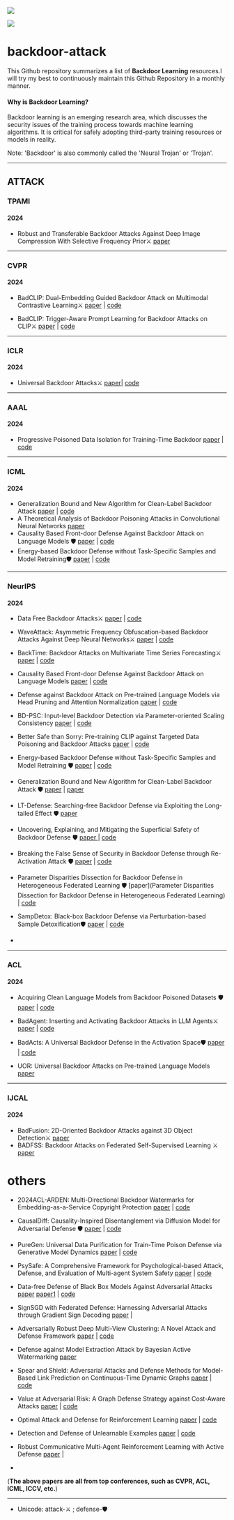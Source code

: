 
![](https://img.shields.io/badge/-ChatGPT-412991?style=flat-square&logo=openai&logoColor=FFFFFF)

![](https://simpleicons.org/?modal=icon&q=awesomelists)

# backdoor-attack



This Github repository summarizes a list of **Backdoor Learning** resources.I will try my best to continuously maintain this Github Repository in a monthly manner.

#### Why is Backdoor Learning?

Backdoor learning is an emerging research area, which discusses the security issues of the training process towards machine learning algorithms. It is critical for safely adopting third-party training resources or models in reality.

Note: 'Backdoor' is also commonly called the 'Neural Trojan' or 'Trojan'.

---

## ATTACK

### TPAMI

#### 2024

* Robust and Transferable Backdoor Attacks Against Deep Image Compression With Selective Frequency Prior⚔️      [paper](https://ieeexplore.ieee.org/document/10771646)



---

### CVPR 

#### 2024

* BadCLIP: Dual-Embedding Guided Backdoor Attack on Multimodal Contrastive Learning⚔️    [paper](https://openaccess.thecvf.com/content/CVPR2024/html/Liang_BadCLIP_Dual-Embedding_Guided_Backdoor_Attack_on_Multimodal_Contrastive_Learning_CVPR_2024_paper.html) |  [code](https://github.com/LiangSiyuan21/BadCLIP)

* BadCLIP: Trigger-Aware Prompt Learning for Backdoor Attacks on CLIP⚔️   [paper](https://openaccess.thecvf.com/content/CVPR2024/html/Bai_BadCLIP_Trigger-Aware_Prompt_Learning_for_Backdoor_Attacks_on_CLIP_CVPR_2024_paper.html)    |     [code](https://github.com/jiawangbai/BadCLIP)



----

### ICLR

#### 2024

*  Universal Backdoor Attacks⚔️  [paper](https://openreview.net/forum?id=3QkzYBSWqL)|  [code](https://github.com/Ben-Schneider-code/Universal-Backdoor-Attacks)

---



### AAAL

#### 2024

* Progressive Poisoned Data Isolation for Training-Time Backdoor     [paper](https://ojs.aaai.org/index.php/AAAI/article/view/29023)    |    [code](https://github.com/RorschachChen/PIPD.git)

---

### ICML 

#### 2024

* Generalization Bound and New Algorithm for Clean-Label Backdoor Attack     [paper](https://openreview.net/forum?id=ZdqiT0McON)    | [code](https://github.com/hong-xian/backdoor-attack.git)
* A Theoretical Analysis of Backdoor Poisoning Attacks in Convolutional Neural Networks     [paper](https://openreview.net/forum?id=SfcB4cVvPz) 
* Causality Based Front-door Defense Against Backdoor Attack on Language Models 🛡️        [paper](https://openreview.net/forum?id=dmHHVcHFdM) |     [code](https://github.com/lyr17/Frontdoor-Adjustment-Backdoor-Elimination)
* Energy-based Backdoor Defense without Task-Specific Samples and Model Retraining🛡️      [paper](https://openreview.net/pdf?id=TJ6tVNt6Y4)    |  [code](https://github.com/ifen1/EBBA)

----

### NeurIPS

#### 2024

* Data Free Backdoor Attacks⚔️       [paper](https://papers.nips.cc/paper_files/paper/2024/file/2a7e91c6e4b68325d9884a7469804837-Paper-Conference.pdf)    |   [code](https://github.com/AAAAAAsuka/DataFree_Backdoor_Attacks)

* WaveAttack: Asymmetric Frequency Obfuscation-based Backdoor Attacks Against Deep Neural Networks⚔️    [paper](https://papers.nips.cc/paper_files/paper/2024/hash/4ce18228ececb78bca04cbce069891b1-Abstract-Conference.html)    |    [code](https://github.com/BililiCode/WaveAttack)

* BackTime: Backdoor Attacks on Multivariate Time Series Forecasting⚔️    [paper](https://papers.nips.cc/paper_files/paper/2024/hash/ed3cd2520148b577039adfade82a5566-Abstract-Conference.html)  |    [code](https://github.com/xiaolin-cs/BackTime)

* Causality Based Front-door Defense Against Backdoor Attack on Language Models    [paper](https://openreview.net/forum?id=dmHHVcHFdM)    |    [code](https://github.com/lyr17/Frontdoor-Adjustment-Backdoor-Elimination)

* Defense against Backdoor Attack on Pre-trained Language Models via Head Pruning and Attention Normalization    [paper](https://openreview.net/forum?id=1SiEfsCecd)   |    [code](https://github.com/xingyizhao/PURE)

* BD-PSC: Input-level Backdoor Detection via Parameter-oriented Scaling Consistency    [paper](https://openreview.net/forum?id=YCzbfs2few)   |   [code](https://github.com/THUYimingLi/BackdoorBox)

* Better Safe than Sorry: Pre-training CLIP against Targeted Data Poisoning and Backdoor Attacks    [paper](https://openreview.net/forum?id=ycLHJuLYuD)   |     [code](https://github.com/BigML-CS-UCLA/SafeCLIP)

  

* Energy-based Backdoor Defense without Task-Specific Samples and Model Retraining 🛡️   [paper](https://openreview.net/forum?id=TJ6tVNt6Y4)   |  [code](https://github.com/ifen1/EBBA)

* Generalization Bound and New Algorithm for Clean-Label Backdoor Attack 🛡️   [paper](https://openreview.net/forum?id=ZdqiT0McON)   | [paper](https://github.com/hong-xian/backdoor-attack)

* LT-Defense: Searching-free Backdoor Defense via Exploiting the Long-tailed Effect 🛡️     [paper](https://papers.nips.cc/paper_files/paper/2024/file/064f6bcd7d3c72fb187bfca35ba2bfd4-Paper-Conference.pdf)    

* Uncovering, Explaining, and Mitigating the Superficial Safety of Backdoor Defense 🛡️ [paper ](https://papers.nips.cc/paper_files/paper/2024/hash/8e8399e5e7aed601c9f135f40be26564-Abstract-Conference.html)   |  [code](https://github.com/aisafety-hkust/stable_backdoor_purification)

* Breaking the False Sense of Security in Backdoor Defense through Re-Activation Attack 🛡️   [paper](https://papers.nips.cc/paper_files/paper/2024/hash/d06537b4b38ccf008a54559d2c56fa23-Abstract-Conference.html)    |  [code](https://github.com/JulieCarlon/Backdoor-Reactivation-Attack)


* Parameter Disparities Dissection for Backdoor Defense in Heterogeneous Federated Learning 🛡️  [paper](Parameter Disparities Dissection for Backdoor Defense in Heterogeneous Federated Learning)  |   [code](https://github.com/wenkehuang/FDCR)

* SampDetox: Black-box Backdoor Defense via Perturbation-based Sample Detoxification🛡️   [paper](https://papers.nips.cc/paper_files/paper/2024/hash/dbb5180957513805ebeea787b8c66ac9-Abstract-Conference.html)  |   [code](https://github.com/easywood0204/SampDetox)

* 


----

### ACL

#### 2024

*  Acquiring Clean Language Models from Backdoor Poisoned Datasets 🛡️  [paper](https://aclanthology.org/2024.acl-long.441.pdf)    |     [code](https://github.com/ZrW00/MuScleLoRA)

* BadAgent: Inserting and Activating Backdoor Attacks in LLM Agents⚔️     [paper](https://aclanthology.org/2024.acl-long.530.pdf)    |     [code](https://github.com/DPamK/BadAgent)

* BadActs: A Universal Backdoor Defense in the Activation Space🛡️     [paper](https://aclanthology.org/2024.findings-acl.317.pdf)    | [code](https://github.com/clearloveclearlove/BadActs)

* UOR: Universal Backdoor Attacks on Pre-trained Language Models     [paper](https://aclanthology.org/2024.findings-acl.468/)     

---

### IJCAL

#### 2024

* BadFusion: 2D-Oriented Backdoor Attacks against 3D Object Detection⚔️     [paper](https://www.ijcai.org/proceedings/2024/39)  
* BADFSS: Backdoor Attacks on Federated Self-Supervised Learning ⚔️    [paper](https://www.ijcai.org/proceedings/2024/61)

# others

* 2024ACL-ARDEN: Multi-Directional Backdoor Watermarks for Embedding-as-a-Service Copyright Protection [paper](https://aclanthology.org/2024.acl-long.725.pdf)   |    [code](https://github.com/anudeex/WARDEN/blob/main/preparation/word_count.py)

* CausalDiff: Causality-Inspired Disentanglement via Diffusion Model for Adversarial Defense 🛡️     [paper](https://papers.nips.cc/paper_files/paper/2024/hash/e1b619a9e241606a23eb21767f16cf81-Abstract-Conference.html)    |    [code](https://github.com/CAS-AISafetyBasicResearchGroup/CausalDiff)

* PureGen: Universal Data Purification for Train-Time Poison Defense via Generative Model Dynamics    [paper](https://papers.nips.cc/paper_files/paper/2024/hash/f4757db82a02eea015670ecca605d5cc-Abstract-Conference.html) |    [code](https://github.com/SunayBhat1/PureGen_PoisonDefense)

* PsySafe: A Comprehensive Framework for Psychological-based Attack, Defense, and Evaluation of Multi-agent System Safety    [paper](https://aclanthology.org/2024.acl-long.812/)   |    [code](https://github.com/AI4Good24/PsySafe)

* Data-free Defense of Black Box Models Against Adversarial Attacks     [paper](https://ieeexplore.ieee.org/document/10678045)     [paper1](https://arxiv.org/abs/2211.01579)  |     [code](https://github.com/vcl-iisc/data-free-black-box-defense)

* SignSGD with Federated Defense: Harnessing Adversarial Attacks through Gradient Sign Decoding     [paper](https://openreview.net/forum?id=zEqeNEuiJr)    | 

* Adversarially Robust Deep Multi-View Clustering: A Novel Attack and Defense Framework    [paper](https://openreview.net/forum?id=D9EfAkQCzh)    |    [code](https://github.com/libertyhhn/AR-DMVC)

* Defense against Model Extraction Attack by Bayesian Active Watermarking     [paper](https://openreview.net/pdf?id=EFtNP211X3)    

* Spear and Shield: Adversarial Attacks and Defense Methods for Model-Based Link Prediction on Continuous-Time Dynamic Graphs     [paper](https://doi.org/10.1609/aaai.v38i12.29239)     |     [code](https://github.com/wooner49/T-spear-shield)

* Value at Adversarial Risk: A Graph Defense Strategy against Cost-Aware Attacks     [paper](https://ojs.aaai.org/index.php/AAAI/article/view/29282)    |     [code]([(https://github.com/songwdfu/RisKeeper))

* Optimal Attack and Defense for Reinforcement Learning    [paper](https://ojs.aaai.org/index.php/AAAI/article/view/29282)   | [code](https://github.com/jermcmahan/Attack-Defense)

* Detection and Defense of Unlearnable Examples     [paper](https://ojs.aaai.org/index.php/AAAI/article/view/29667)     | [code](https://github.com/hala64/udp)

* Robust Communicative Multi-Agent Reinforcement Learning with Active Defense    [paper](https://ojs.aaai.org/index.php/AAAI/article/view/29708)   |    

* 

  (**The above papers are all from top conferences, such as CVPR, ACL, ICML, ICCV, etc.**)

---

* Unicode: attack-⚔️ ;  defense-🛡️ 
